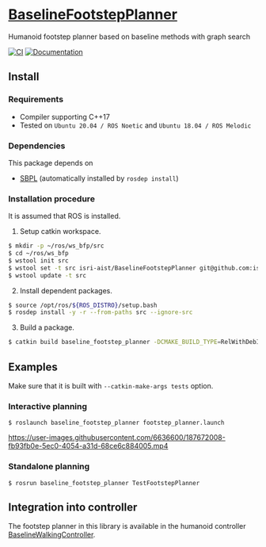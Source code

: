 # [BaselineFootstepPlanner](https://github.com/isri-aist/BaselineFootstepPlanner)
Humanoid footstep planner based on baseline methods with graph search

[![CI](https://github.com/isri-aist/BaselineFootstepPlanner/actions/workflows/ci-catkin.yaml/badge.svg)](https://github.com/isri-aist/BaselineFootstepPlanner/actions/workflows/ci-catkin.yaml)
[![Documentation](https://img.shields.io/badge/doxygen-online-brightgreen?logo=read-the-docs&style=flat)](https://isri-aist.github.io/BaselineFootstepPlanner/)

## Install

### Requirements
- Compiler supporting C++17
- Tested on `Ubuntu 20.04 / ROS Noetic` and `Ubuntu 18.04 / ROS Melodic`

### Dependencies
This package depends on
- [SBPL](https://github.com/sbpl/sbpl) (automatically installed by `rosdep install`)

### Installation procedure
It is assumed that ROS is installed.

1. Setup catkin workspace.
```bash
$ mkdir -p ~/ros/ws_bfp/src
$ cd ~/ros/ws_bfp
$ wstool init src
$ wstool set -t src isri-aist/BaselineFootstepPlanner git@github.com:isri-aist/BaselineFootstepPlanner.git --git -y
$ wstool update -t src
```

2. Install dependent packages.
```bash
$ source /opt/ros/${ROS_DISTRO}/setup.bash
$ rosdep install -y -r --from-paths src --ignore-src
```

3. Build a package.
```bash
$ catkin build baseline_footstep_planner -DCMAKE_BUILD_TYPE=RelWithDebInfo --catkin-make-args all tests
```

## Examples
Make sure that it is built with `--catkin-make-args tests` option.

### Interactive planning
```
$ roslaunch baseline_footstep_planner footstep_planner.launch
```
https://user-images.githubusercontent.com/6636600/187672008-fb93fb0e-5ec0-4054-a31d-68ce6c884005.mp4

### Standalone planning
```
$ rosrun baseline_footstep_planner TestFootstepPlanner
```

## Integration into controller
The footstep planner in this library is available in the humanoid controller [BaselineWalkingController](https://github.com/isri-aist/BaselineWalkingController).
